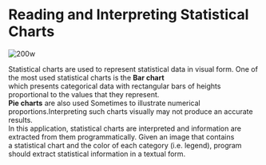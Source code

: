 # Reading and Interpreting Statistical Charts 
![200w](https://user-images.githubusercontent.com/53131422/132902218-64a1f245-84d8-4320-b868-bb83291b3a6d.gif)

Statistical charts are used to represent statistical data in visual form. One of the most used statistical charts is the **Bar chart**  
which presents categorical data with rectangular bars of heights proportional to the values that they represent.  
**Pie charts** are also used Sometimes to illustrate numerical proportions.Interpreting such charts visually may not produce an accurate results.  
In this application, statistical charts are interpreted and information are extracted  from them programmatically. Given an image that contains  
a statistical chart and the color of each category (i.e. legend), program should extract statistical information in a textual form.


